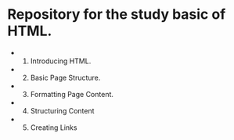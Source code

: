 
# Repository for the study basic of HTML.

* 1. Introducing HTML.

* 2. Basic Page Structure.

* 3. Formatting Page Content.

* 4. Structuring Content

* 5. Creating Links
